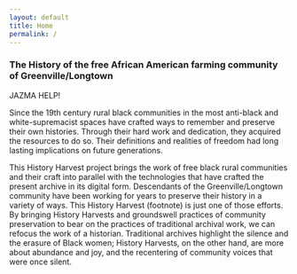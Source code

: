 ```yaml
---
layout: default
title: Home
permalink: /
---
```


### The History of the free African American farming community of Greenville/Longtown


JAZMA HELP!

Since the 19th century rural black communities in the most anti-black and white-supremacist spaces have crafted ways to remember and preserve their own histories. Through their hard work and dedication, they acquired the resources to do so. Their definitions and realities of freedom had long lasting implications on future generations. 

This History Harvest project brings the work of free black rural communities and their craft into parallel with the technologies that have crafted the present archive in its digital form. Descendants of the Greenville/Longtown community have been working for years to preserve their history in a variety of ways. This History Harvest (footnote) is just one of those efforts. By bringing History Harvests and groundswell practices of community preservation to bear on the practices of traditional archival work, we can refocus the work of a historian. Traditional archives highlight the silence and the erasure of Black women; History Harvests, on the other hand, are more about abundance and joy, and the recentering of community voices that were once silent.